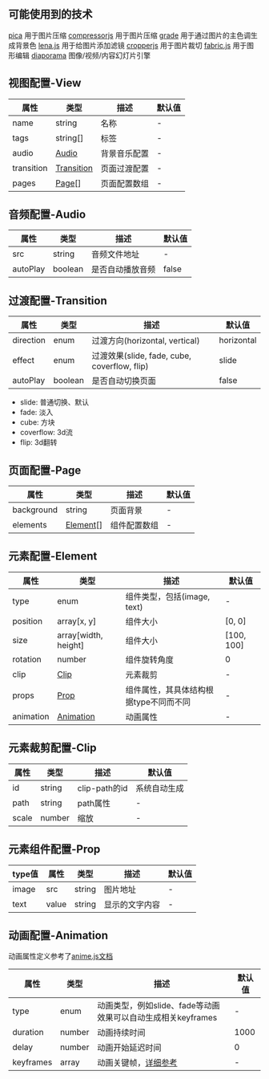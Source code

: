 ## 可能使用到的技术

[pica](https://github.com/nodeca/pica) 用于图片压缩
[compressorjs](https://github.com/fengyuanchen/compressorjs) 用于图片压缩
[grade](https://github.com/benhowdle89/grade) 用于通过图片的主色调生成背景色
[lena.js](https://github.com/davidsonfellipe/lena.js) 用于给图片添加滤镜
[cropperjs](https://github.com/fengyuanchen/cropperjs) 用于图片裁切
[fabric.js](https://github.com/fabricjs/fabric.js) 用于图形编辑
[diaporama](https://github.com/gre/diaporama) 图像/视频/内容幻灯片引擎

## 视图配置-View

| 属性 | 类型 | 描述 | 默认值 |
| ---- | ---- | ---- | ---- |
| name | string | 名称 | - |
| tags | string[] | 标签 | - |
| audio | [Audio](#音频配置-Audio) | 背景音乐配置 | - |
| transition | [Transition](#过渡配置-Transition) | 页面过渡配置 | - |
| pages | [Page](#页面配置-Page)[] | 页面配置数组 | - |

## 音频配置-Audio

| 属性 | 类型 | 描述 | 默认值 |
| ---- | ---- | ---- | ---- |
| src | string | 音频文件地址 | - |
| autoPlay | boolean | 是否自动播放音频 | false |

## 过渡配置-Transition

| 属性 | 类型 | 描述 | 默认值 |
| ---- | ---- | ---- | ---- |
| direction | enum | 过渡方向(horizontal, vertical) | horizontal |
| effect | enum | 过渡效果(slide, fade, cube, coverflow, flip) | slide |
| autoPlay | boolean | 是否自动切换页面 | false |

- slide: 普通切换、默认
- fade: 淡入
- cube: 方块
- coverflow: 3d流
- flip: 3d翻转

## 页面配置-Page

| 属性 | 类型 | 描述 | 默认值 |
| ---- | ---- | ---- | ---- |
| background | string | 页面背景 | - |
| elements | [Element](#元素配置-Element)[] | 组件配置数组 | - |

## 元素配置-Element

| 属性 | 类型 | 描述 | 默认值 |
| ---- | ---- | ---- | ---- |
| type | enum | 组件类型，包括(image, text) | - |
| position | array[x, y] | 组件大小 | [0, 0] |
| size | array[width, height] | 组件大小 | [100, 100] |
| rotation | number | 组件旋转角度 | 0 |
| clip | [Clip](#元素裁剪配置-Clip) | 元素裁剪 | - |
| props | [Prop](#元素组件配置-Prop) | 组件属性，其具体结构根据type不同而不同 | - |
| animation | [Animation](#动画配置-Animation) | 动画属性 | - |

## 元素裁剪配置-Clip

| 属性 | 类型 | 描述 | 默认值 |
| ---- | ---- | ---- | ---- |
| id | string | clip-path的id | 系统自动生成 | 
| path | string | path属性 | - |
| scale | number | 缩放 | - |

## 元素组件配置-Prop

| type值 | 属性 | 类型 | 描述 | 默认值 |
| ---- | ---- | ---- | ---- | ---- |
| image | src | string | 图片地址 | - |
| text | value | string | 显示的文字内容 | - |

## 动画配置-Animation

动画属性定义参考了[anime.js文档](https://animejs.com/documentation)

| 属性 | 类型 | 描述 | 默认值 |
| ---- | ---- | ---- | ---- |
| type | enum | 动画类型，例如slide、fade等动画效果可以自动生成相关keyframes | - |
| duration | number | 动画持续时间 | 1000 |
| delay | number | 动画开始延迟时间 | 0 |
| keyframes | array | 动画关键帧，[详细参考](https://animejs.com/documentation/#animationKeyframes) | - |
